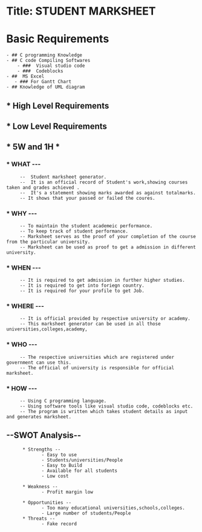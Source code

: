 #  Title:    STUDENT MARKSHEET


# Basic Requirements

    - ## C programming Knowledge
    - ## C code Compiling Softwares
        - ###  Visual studio code 
        - ###  Codeblocks
    - ##  MS Excel
       - ### For Gantt Chart
    - ## Knowledge of UML diagram
     
     
     
## * High Level Requirements
## * Low Level Requirements




## * 5W  and  1H *
   
   ### * WHAT ---
         --  Student marksheet generator.
         --  It is an official record of Student's work,showing courses taken and grades achieved .
         --  It's a statement showing marks awarded as against totalmarks.
         -- It shows that your passed or failed the coures.
         
   ### * WHY ---
         -- To maintain the student academeic performance.
         -- To keep track of student performance.
         -- Marksheet serves as the proof of your completion of the course from the particular university.
         -- Marksheet can be used as proof to get a admission in different university.
         
   ### * WHEN ---
         -- It is required to get admission in further higher studies.
         -- It is required to get into foriegn country.
         -- It is required for your profile to get Job.
         
   ### * WHERE ---
         -- It is official provided by respective university or academy.
         -- This marksheet generator can be used in all those universities,colleges,academy,
         
   ### * WHO ---
         -- The respective universities which are registered under government can use this.
         -- The official of university is responsible for official marksheet.
         
   ### * HOW ---
         -- Using C programming language.
         -- Using software tools like visual studio code, codeblocks etc.
         -- The program is written which takes student details as input and generates marksheet.
         
         
         
  ##  --SWOT Analysis--
          * Strengths --
                 - Easy to use
                 - Students/universities/People
                 - Easy to Build
                 - Available for all students
                 - Low cost
                 
          * Weakness --
                 - Profit margin low
          
          * Opportunities --
                 - Too many educational universities,schools,colleges.
                 - Large number of students/People
          * Threats --
                 - Fake record
         
         
         
         
